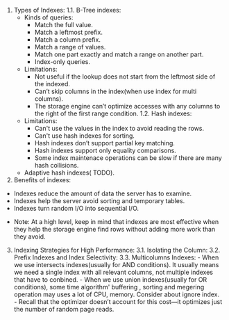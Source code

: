 1. Types of Indexes:
  1.1. B-Tree indexes:
    - Kinds of queries: 
      + Match the full value.
      + Match a leftmost prefix.
      + Match a column prefix.
      + Match a range of values.
      + Match one part exactly and match a range on another part.
      + Index-only queries.
    - Limitations: 
      + Not useful if the lookup does not start from the leftmost side of the indexed.
      + Can’t skip columns in the index(when use index for multi columns).
      + The storage engine can’t optimize accesses with any columns to the right of the
      first range condition.
  1.2. Hash indexes:
    - Limitations:
      + Can't use the values in the index to avoid reading the rows.
      + Can't use hash indexes for sorting.
      + Hash indexes don’t support partial key matching.
      + Hash indexes support only equality comparisons.
      + Some index maintenace operations can be slow if there are many hash collisions.
    - Adaptive hash indexes( TODO).
2. Benefits of indexes:
  - Indexes reduce the amount of data the server has to examine.
  - Indexes help the server avoid sorting and temporary tables.
  - Indexes turn random I/O into sequential I/O.
  * Note: At a high level, keep in mind that indexes are most effective when they help 
  the storage engine find rows without adding more work than they avoid.
3. Indexing Strategies for High Performance:
  3.1. Isolating the Column:
  3.2. Prefix Indexes and Index Selectivity:
  3.3. Multicolumns Indexes:
        - When we use intersects indexes(usually for AND conditions). It usually means we need 
        a single index with all relevant columns, not multiple indexes that have to conbined.
        - When we use union indexes(usually for OR conditions), some time algorithm' buffering
        , sorting and megering operation may uses a lot of CPU, memory. Consider about ignore index.
        - Recall that the optimizer doesn’t account for this cost—it optimizes just the number
        of random page reads.

